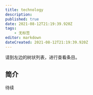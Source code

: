 ```yaml
---
title: technology
description: 
published: true
date: 2021-08-12T21:19:39.920Z
tags:
    - 无标签
editor: markdown
dateCreated: 2021-08-12T21:19:39.920Z
---
```


请到左边的树状列表，进行查看条目。

## 简介

待续
